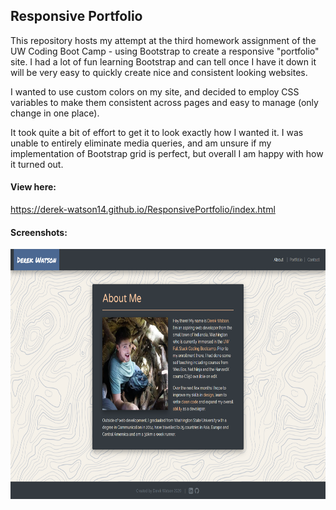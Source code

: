 ## Responsive Portfolio

This repository hosts my attempt at the third homework assignment of the UW Coding Boot Camp -
using Bootstrap to create a responsive "portfolio" site. I had a lot of fun learning Bootstrap and can
tell once I have it down it will be very easy to quickly create nice and consistent looking websites.

I wanted to use custom colors on my site, and decided to employ CSS variables to make them consistent
across pages and easy to manage (only change in one place).

It took quite a bit of effort to get it to look exactly how I wanted it. I was unable to entirely
eliminate media queries, and am unsure if my implementation of Bootstrap grid is perfect, but overall I
am happy with how it turned out.

#### View here:

https://derek-watson14.github.io/ResponsivePortfolio/index.html

#### Screenshots:

<img src="about-full.png" alt="About" height="400"/>
